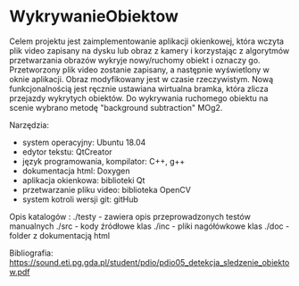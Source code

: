 # WykrywanieObiektow

Celem projektu jest zaimplementowanie aplikacji okienkowej, która wczyta plik video zapisany na dysku lub obraz z kamery  i korzystając z algorytmów przetwarzania obrazów wykryje nowy/ruchomy obiekt i oznaczy go. Przetworzony plik video zostanie zapisany, a następnie wyświetlony w oknie aplikacji. Obraz modyfikowany jest w czasie rzeczywistym. Nową funkcjonalnością jest ręcznie ustawiana wirtualna bramka, która zlicza przejazdy wykrytych obiektów. Do wykrywania ruchomego obiektu na scenie wybrano metodę "background subtraction" MOg2.

Narzędzia:
   - system operacyjny: Ubuntu 18.04
   - edytor tekstu: QtCreator
   - język programowania, kompilator: C++, g++
   - dokumentacja html: Doxygen
   - aplikacja okienkowa: biblioteki Qt
   -  przetwarzanie  pliku video:  biblioteka OpenCV 
   - system kotroli wersji git: gitHub


Opis katalogów :
./testy - zawiera opis przeprowadzonych testów manualnych
./src   - kody źródłowe klas
./inc   - pliki nagółówkowe klas
./doc   - folder z dokumentacją html

Bibliografia:
https://sound.eti.pg.gda.pl/student/pdio/pdio05_detekcja_sledzenie_obiektow.pdf
